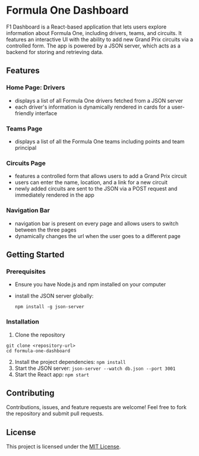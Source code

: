 # Formula One Dashboard 

F1 Dashboard is a React-based application that lets users explore information about Formula One, including drivers, teams, and circuits. It features an interactive UI with the ability to add new Grand Prix circuits via a controlled form. The app is powered by a JSON server, which acts as a backend for storing and retrieving data.

## Features
### Home Page: Drivers
- displays a list of all Formula One drivers fetched from a JSON server
- each driver's information is dynamically rendered in cards for a user-friendly interface
### Teams Page
- displays a list of all the Formula One teams including points and team principal
### Circuits Page
- features a controlled form that allows users to add a Grand Prix circuit
- users can enter the name, location, and a link for a new circuit
- newly added circuits are sent to the JSON via a POST request and immediately rendered in the app
### Navigation Bar
- navigation bar is present on every page and allows users to switch between the three pages
- dynamically changes the url when the user goes to a different page

## Getting Started
### Prerequisites
- Ensure you have Node.js and npm installed on your computer
- install the JSON server globally:

  ```npm install -g json-server```
### Installation
1. Clone the repository

```
git clone <repository-url>
cd formula-one-dashboard
```
2. Install the project dependencies:
``` npm install ```
3. Start the JSON server:
``` json-server --watch db.json --port 3001  ```
4. Start the React app:
``` npm start ```

## Contributing
Contributions, issues, and feature requests are welcome! Feel free to fork the repository and submit pull requests.

## License
This project is licensed under the [MIT License](https://choosealicense.com/licenses/mit/).
